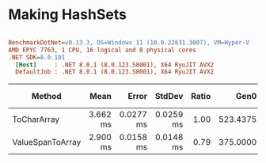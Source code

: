 # Making HashSets


``` ini

BenchmarkDotNet=v0.13.3, OS=Windows 11 (10.0.22631.3007), VM=Hyper-V
AMD EPYC 7763, 1 CPU, 16 logical and 8 physical cores
.NET SDK=8.0.101
  [Host]     : .NET 8.0.1 (8.0.123.58001), X64 RyuJIT AVX2
  DefaultJob : .NET 8.0.1 (8.0.123.58001), X64 RyuJIT AVX2


```
|           Method |     Mean |     Error |    StdDev | Ratio |     Gen0 |     Gen1 |     Gen2 | Allocated | Alloc Ratio |
|----------------- |---------:|----------:|----------:|------:|---------:|---------:|---------:|----------:|------------:|
|      ToCharArray | 3.662 ms | 0.0277 ms | 0.0259 ms |  1.00 | 523.4375 | 523.4375 | 523.4375 |    2.8 MB |        1.00 |
| ValueSpanToArray | 2.900 ms | 0.0158 ms | 0.0148 ms |  0.79 | 375.0000 | 375.0000 | 375.0000 |   1.87 MB |        0.67 |
